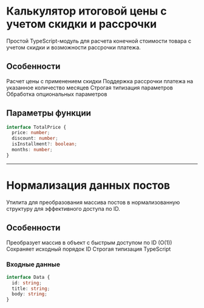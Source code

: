 # Калькулятор итоговой цены с учетом скидки и рассрочки

Простой TypeScript-модуль для расчета конечной стоимости товара с учетом скидки и возможности рассрочки платежа.

## Особенности

Расчет цены с применением скидки
Поддержка рассрочки платежа на указанное количество месяцев
Строгая типизация параметров
Обработка опциональных параметров

## Параметры функции

```typescript
interface TotalPrice {
  price: number;
  discount: number;
  isInstallment?: boolean;
  months: number;
}
```

---

# Нормализация данных постов

Утилита для преобразования массива постов в нормализованную структуру для эффективного доступа по ID.

## Особенности

Преобразует массив в объект с быстрым доступом по ID (O(1))
Сохраняет исходный порядок ID
Строгая типизация TypeScript

### Входные данные

```typescript
interface Data {
  id: string;
  title: string;
  body: string;
}
```
